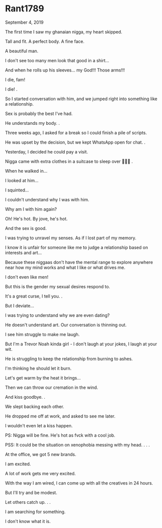 # Rant1789


September 4, 2019

The first time I saw my ghanaian nigga, my heart skipped.

Tall and fit. A perfect body. A fine face.

A beautiful man.

I don't see too many men look that good in a shirt...

And when he rolls up his sleeves... my God!!! Those arms!!!

I die, fam!

I die!
.

So I started conversation with him, and we jumped right into something like a relationship.

Sex is probably the best I've had.

He understands my body.
.

Three weeks ago, I asked for a break so I could finish a pile of scripts. 

He was upset by the decision, but we kept WhatsApp open for chat.
.

Yesterday, I decided he could pay a visit.

Nigga came with extra clothes in a suitcase to sleep over 🤷🏽‍♀️
.

When he walked in...

I looked at him...

I squinted...

I couldn't understand why I was with him.

Why am I with him again?

Oh! He's hot. By jove, he's hot.

And the sex is good.

I was trying to unravel my senses. As if I lost part of my memory. 

I know it is unfair for someone like me to judge a relationship based on interests and art...

Because these niggaas don't have the mental range to explore anywhere near how my mind works and what I like or what drives me.

I don't even like men!

But this is the gender my sexual desires respond to. 

It's a great curse, I tell you.
.

But I deviate...

I was trying to understand why we are even dating?

He doesn't understand art. Our conversation is thinning out.

I see him struggle to make me laugh.

But I'm a Trevor Noah kinda girl - I don't laugh at your jokes, I laugh at your wit.

He is struggling to keep the relationship from burning to ashes.

I'm thinking he should let it burn.

Let's get warm by the heat it brings...

Then we can throw our cremation in the wind. 

And kiss goodbye.
.

We slept backing each other.

He dropped me off at work, and asked to see me later.

I wouldn't even let a kiss happen.

PS: Nigga will be fine. He's hot as fvck with a cool job.

PSS: It could be the situation on xenophobia messing with my head. 
.
.
.

At the office, we got 5 new brands.

I am excited. 

A lot of work gets me very excited. 

With the way I am wired, I can come up with all the creatives in 24 hours. 

But I'll try and be modest. 

Let others catch up.
.
.

I am searching for something. 

I don't know what it is.